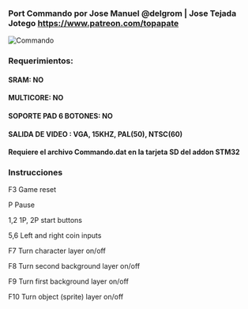 ### Port Commando por Jose Manuel @delgrom | Jose Tejada Jotego https://www.patreon.com/topapate

![Commando](https://user-images.githubusercontent.com/31018768/70388585-3871a100-19b4-11ea-9e46-b39f59bef374.png)

### Requerimientos:

#### SRAM: NO

#### MULTICORE: NO

#### SOPORTE PAD 6 BOTONES: NO

#### SALIDA DE VIDEO : VGA, 15KHZ, PAL(50), NTSC(60)

#### Requiere el archivo Commando.dat en la tarjeta SD del addon STM32

### Instrucciones

F3      Game reset

P       Pause

1,2     1P, 2P start buttons

5,6     Left and right coin inputs

F7      Turn character layer on/off

F8      Turn second background layer on/off

F9      Turn first  background layer on/off

F10     Turn object (sprite) layer on/off
